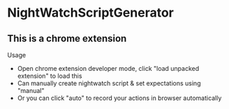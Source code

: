 # NightWatchScriptGenerator

## This is a chrome extension


Usage
* Open chrome extension developer mode, click "load unpacked extension" to load this
* Can manually create nightwatch script & set expectations using "manual"
* Or you can click "auto" to record your actions in browser automatically


